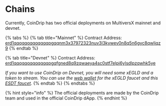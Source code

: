 # Chains

Currently, CoinDrip has two official deployments on MultiversX mainnet and devnet.

{% tabs %}
{% tab title="Mainnet" %}
Contract Address: [erd1qqqqqqqqqqqqqpgqqnm3x37972323nuv3l3kywev0n8q5n6gyc8qwljqz9](https://explorer.multiversx.com/accounts/erd1qqqqqqqqqqqqqpgqqnm3x37972323nuv3l3kywev0n8q5n6gyc8qwljqz9)
{% endtab %}

{% tab title="Devnet" %}
Contract Address: [erd1qqqqqqqqqqqqqpgqfgned8q9zqwaeya4sc0stf7elpj6ylsdlpzqwhk5ye](https://devnet-explorer.multiversx.com/accounts/erd1qqqqqqqqqqqqqpgqfgned8q9zqwaeya4sc0stf7elpj6ylsdlpzqwhk5ye)

_If you want to use CoinDrip on Devnet, you will need some xEGLD and a token to stream. You can use the_ [_web wallet_](https://devnet-wallet.multiversx.com/unlock/) _for the xEGLD faucet and this_ [_ESDT faucet_](https://r3d4.fr/faucet)_._&#x20;
{% endtab %}
{% endtabs %}

{% hint style="info" %}
The official deployments are made by the CoinDrip team and used in the official CoinDrip dApp.
{% endhint %}
